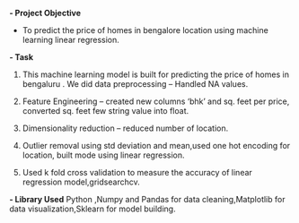 
**- Project Objective** 
- To predict the price of homes in bengalore location using machine learning linear regression.

**- Task**


1. This machine learning model is built for predicting the price of homes in bengaluru . We did data preprocessing – Handled NA values.

2. Feature Engineering –  created new columns ‘bhk’ and sq. feet per price, converted sq. feet few string value into float. 

3. Dimensionality reduction – reduced number of location.
 
4. Outlier removal using std deviation and mean,used one hot encoding for location, built mode using linear regression.

5. Used k fold cross validation to measure the accuracy of linear regression model,gridsearchcv.

**- Library Used**
Python ,Numpy and Pandas for data cleaning,Matplotlib for data visualization,Sklearn for model building.
